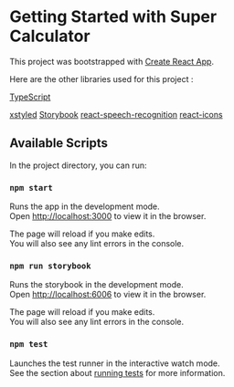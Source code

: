 # Getting Started with Super Calculator

This project was bootstrapped with [Create React App](https://github.com/facebook/create-react-app).

Here are the other libraries used for this project :

[TypeScript](https://www.typescriptlang.org/)

[xstyled](https://xstyled.dev/)
[Storybook](https://storybook.js.org/)
[react-speech-recognition](https://github.com/JamesBrill/react-speech-recognition)
[react-icons](https://react-icons.github.io/react-icons)

## Available Scripts

In the project directory, you can run:

### `npm start`

Runs the app in the development mode.\
Open [http://localhost:3000](http://localhost:3000) to view it in the browser.

The page will reload if you make edits.\
You will also see any lint errors in the console.

### `npm run storybook`

Runs the storybook in the development mode.\
Open [http://localhost:6006](http://localhost:6006) to view it in the browser.

The page will reload if you make edits.\
You will also see any lint errors in the console.

### `npm test`

Launches the test runner in the interactive watch mode.\
See the section about [running tests](https://facebook.github.io/create-react-app/docs/running-tests) for more information.

